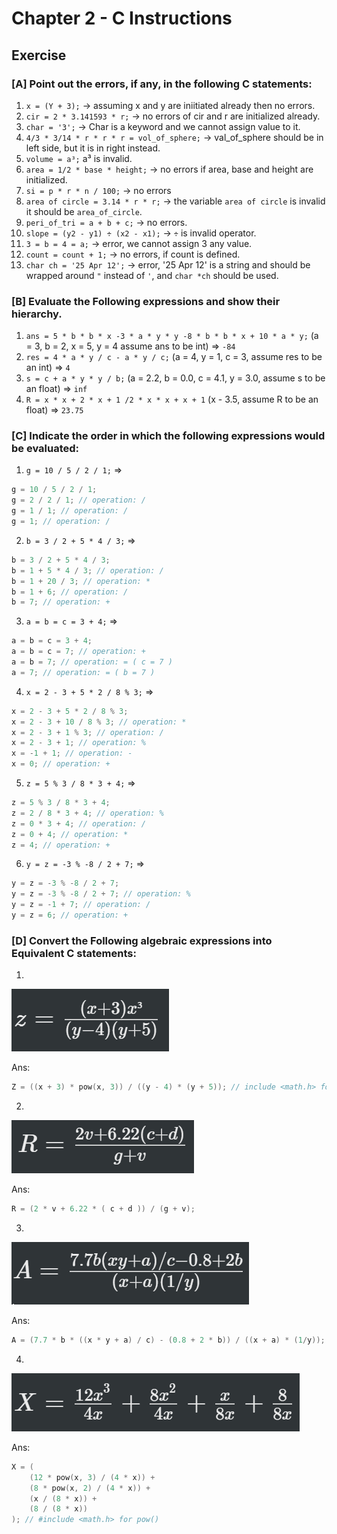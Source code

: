 # Chapter 2 - C Instructions

## Exercise

### [A] Point out the errors, if any, in the following C statements:
1. `x = (Y + 3);` -> assuming x and y are iniitiated already then no errors.
2. `cir = 2 * 3.141593 * r;` -> no errors of cir and r are initialized already.
3. `char = '3';` -> Char is a keyword and we cannot assign value to it.
4. `4/3 * 3/14 * r * r * r = vol_of_sphere;` -> val_of_sphere should be in left side, but it is in right instead.
5. `volume = a³;` a³ is invalid.
6. `area = 1/2 * base * height;` -> no errors if area, base and height are initialized.
7. `si = p * r * n / 100;` -> no errors
8. `area of circle = 3.14 * r * r;` -> the variable `area of circle` is invalid it should be `area_of_circle`.
9. `peri_of_tri = a + b + c;` -> no errors.
10. `slope = (y2 - y1) ÷ (x2 - x1);` -> `÷` is invalid operator.
11. `3 = b = 4 = a;` -> error, we cannot assign 3 any value.
12. `count = count + 1;` -> no errors, if count is defined.
13. `char ch = '25 Apr 12';` -> error, '25 Apr 12' is a string and should be wrapped around `"` instead of `'`, and `char *ch` should be used.

### [B] Evaluate the Following expressions and show their hierarchy.
1. `ans = 5 * b * b * x -3 * a * y * y -8 * b * b * x + 10 * a * y;` (a = 3, b = 2, x = 5, y = 4 assume ans to be int) => `-84`
2. `res = 4 * a * y / c - a * y / c;` (a = 4, y = 1, c = 3, assume res to be an int) => `4`
3. `s = c + a * y * y / b;` (a = 2.2, b = 0.0, c = 4.1, y = 3.0, assume s to be an float) => `inf` 
4. `R = x * x + 2 * x + 1 /2 * x * x + x + 1` (x - 3.5, assume R to be an float) => `23.75`

### [C] Indicate the order in which the following expressions would be evaluated: 
1. `g = 10 / 5 / 2 / 1;` => 
```c
g = 10 / 5 / 2 / 1;
g = 2 / 2 / 1; // operation: /
g = 1 / 1; // operation: /
g = 1; // operation: /
```

2. `b = 3 / 2 + 5 * 4 / 3;` => 
```c
b = 3 / 2 + 5 * 4 / 3;
b = 1 + 5 * 4 / 3; // operation: /
b = 1 + 20 / 3; // operation: *
b = 1 + 6; // operation: /
b = 7; // operation: +
```

3. `a = b = c = 3 + 4;` => 
```c
a = b = c = 3 + 4; 
a = b = c = 7; // operation: + 
a = b = 7; // operation: = ( c = 7 ) 
a = 7; // operation: = ( b = 7 ) 
```

4. `x = 2 - 3 + 5 * 2 / 8 % 3;` => 
```c
x = 2 - 3 + 5 * 2 / 8 % 3; 
x = 2 - 3 + 10 / 8 % 3; // operation: * 
x = 2 - 3 + 1 % 3; // operation: / 
x = 2 - 3 + 1; // operation: % 
x = -1 + 1; // operation: - 
x = 0; // operation: + 
```

5. `z = 5 % 3 / 8 * 3 + 4;` => 
```c
z = 5 % 3 / 8 * 3 + 4;
z = 2 / 8 * 3 + 4; // operation: %
z = 0 * 3 + 4; // operation: /
z = 0 + 4; // operation: *
z = 4; // operation: +
```

6. `y = z = -3 % -8 / 2 + 7;` => 
```c
y = z = -3 % -8 / 2 + 7;
y = z = -3 % -8 / 2 + 7; // operation: %
y = z = -1 + 7; // operation: /
y = z = 6; // operation: +
```
### [D] Convert the Following algebraic expressions into Equivalent C statements:

1. 
![z = \frac{(x+3)x³}{(y-4)(y+5)}](../../assets/ch2/d1.png)

Ans:
```c
Z = ((x + 3) * pow(x, 3)) / ((y - 4) * (y + 5)); // include <math.h> for pow()
```

2. 
![R = \frac{2v + 6.22 (c + d)}{g + v}](../../assets/ch2/d2.png)

Ans:
```c
R = (2 * v + 6.22 * ( c + d )) / (g + v);
```

3. 
![A = \frac{7.7b (xy + a) / c - 0.8 + 2b}{(x +a)(1/y)}](../../assets/ch2/d3.png)

Ans:
```c
A = (7.7 * b * ((x * y + a) / c) - (0.8 + 2 * b)) / ((x + a) * (1/y));
```

4. 
![X = \frac{12x^3}{4x} + \frac{8x^2}{4x} + \frac{x}{8x} + \frac{8}{8x}](../../assets/ch2/d4.png)

Ans:
```c
X = (
    (12 * pow(x, 3) / (4 * x)) +
    (8 * pow(x, 2) / (4 * x)) +
    (x / (8 * x)) +
    (8 / (8 * x))
); // #include <math.h> for pow()
```

